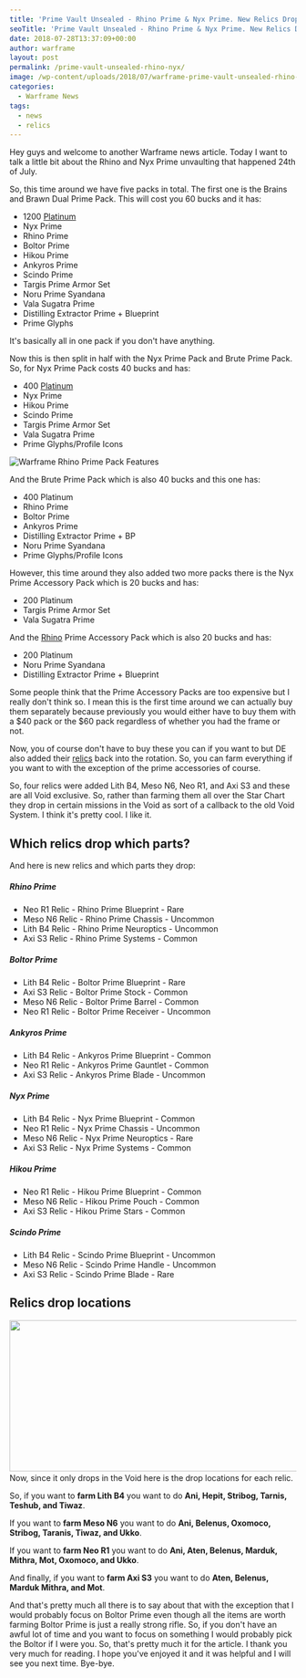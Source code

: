 ```yaml
---
title: 'Prime Vault Unsealed - Rhino Prime & Nyx Prime. New Relics Drop Table'
seoTitle: 'Prime Vault Unsealed - Rhino Prime & Nyx Prime. New Relics Drop Table'
date: 2018-07-28T13:37:09+00:00
author: warframe
layout: post
permalink: /prime-vault-unsealed-rhino-nyx/
image: /wp-content/uploads/2018/07/warframe-prime-vault-unsealed-rhino-nyx.jpg
categories:
  - Warframe News
tags:
  - news
  - relics
---
```

Hey guys and welcome to another Warframe news article. Today I want to talk a little bit about the Rhino and Nyx Prime unvaulting that happened 24th of July. <!--more--> 

So, this time around we have five packs in total. The first one is the Brains and Brawn Dual Prime Pack. 
This will cost you 60 bucks and it has:

* 1200 [Platinum](/ways-earn-platinum/ "Ways to Earn Platinum") 
* Nyx Prime 
* Rhino Prime 
* Boltor Prime 
* Hikou Prime 
* Ankyros Prime 
* Scindo Prime 
* Targis Prime Armor Set 
* Noru Prime Syandana 
* Vala Sugatra Prime 
* Distilling Extractor Prime + Blueprint 
* Prime Glyphs

It's basically all in one pack if you don't have anything. 

Now this is then split in half with the Nyx Prime Pack and Brute Prime Pack. So, for Nyx Prime Pack costs 40 bucks and has:

* 400 [Platinum](/how-earn-platinum-vault-runs/ "How to earn Platinum | Vault Runs") 
* Nyx Prime 
* Hikou Prime 
* Scindo Prime 
* Targis Prime Armor Set 
* Vala Sugatra Prime 
* Prime Glyphs/Profile Icons


<img src='/wp-content/uploads/2018/07/warframe-rhino-prime-pack.jpg' title='Warframe Rhino Prime Pack' alt='Warframe Rhino Prime Pack Features' width='750' height='265' class='alignnone size-large' srcset='/wp-content/uploads/2018/07/warframe-rhino-prime-pack-1024x576.jpg 1024w, /wp-content/uploads/2018/07/warframe-rhino-prime-pack-300x169.jpg 300w, /wp-content/uploads/2018/07/warframe-rhino-prime-pack-768x432.jpg 768w, /wp-content/uploads/2018/07/warframe-rhino-prime-pack.jpg 1920w' sizes='(max-width: 750px) 100vw, 750px'/>

And the Brute Prime Pack which is also 40 bucks and this one has: 

* 400 Platinum 
* Rhino Prime 
* Boltor Prime 
* Ankyros Prime 
* Distilling Extractor Prime + BP 
* Noru Prime Syandana 
* Prime Glyphs/Profile Icons

However, this time around they also added two more packs there is the Nyx Prime Accessory Pack which is 20 bucks and has: 

* 200 Platinum 
* Targis Prime Armor Set 
* Vala Sugatra Prime

And the [Rhino](/rhino-iron-skin-build/ "Rhino Iron Skin Build") Prime Accessory Pack which is also 20 bucks and has:

* 200 Platinum 
* Noru Prime Syandana 
* Distilling Extractor Prime + Blueprint

Some people think that the Prime Accessory Packs are too expensive but I really don't think so. I mean this is the first time around we can actually buy them separately because previously you would either have to buy them with a $40 pack or the $60 pack regardless of whether you had the frame or not. 

Now, you of course don't have to buy these you can if you want to but DE also added their [relics](/how-to-farm-relics/ "How To Farm Relics - Lith, Meso, Neo & Axi") back into the rotation. So, you can farm everything if you want to with the exception of the prime accessories of course. 

So, four relics were added Lith B4, Meso N6, Neo R1, and Axi S3 and these are all Void exclusive. So, rather than farming them all over the Star Chart they drop in certain missions in the Void as sort of a callback to the old Void System. I think it's pretty cool. I like it. 

## Which relics drop which parts?
And here is new relics and which parts they drop:

##### Rhino Prime

* Neo R1 Relic - Rhino Prime Blueprint - Rare
* Meso N6 Relic - Rhino Prime Chassis - Uncommon
* Lith B4 Relic - Rhino Prime Neuroptics - Uncommon
* Axi S3 Relic - Rhino Prime Systems - Common

##### Boltor Prime 

* Lith B4 Relic - Boltor Prime Blueprint - Rare
* Axi S3 Relic - Boltor Prime Stock - Common
* Meso N6 Relic - Boltor Prime Barrel - Common
* Neo R1 Relic - Boltor Prime Receiver - Uncommon

##### Ankyros Prime

* Lith B4 Relic - Ankyros Prime Blueprint - Common
* Neo R1 Relic - Ankyros Prime Gauntlet - Common
* Axi S3 Relic - Ankyros Prime Blade - Uncommon

##### Nyx Prime

* Lith B4 Relic - Nyx Prime Blueprint - Common
* Neo R1 Relic - Nyx Prime Chassis - Uncommon
* Meso N6 Relic - Nyx Prime Neuroptics - Rare
* Axi S3 Relic - Nyx Prime Systems - Common

##### Hikou Prime

* Neo R1 Relic - Hikou Prime Blueprint - Common
* Meso N6 Relic - Hikou Prime Pouch - Common
* Axi S3 Relic - Hikou Prime Stars - Common

##### Scindo Prime

* Lith B4 Relic - Scindo Prime Blueprint - Uncommon
* Meso N6 Relic - Scindo Prime Handle - Uncommon
* Axi S3 Relic - Scindo Prime Blade - Rare

## Relics drop locations
<img src='/wp-content/uploads/2018/07/nyx-rhino-prime-relics-drop-locations.jpg' title='' alt='' width='750' height='265' class='alignnone size-large' srcset='/wp-content/uploads/2018/07/nyx-rhino-prime-relics-drop-locations-1024x493.jpg 1024w, /wp-content/uploads/2018/07/nyx-rhino-prime-relics-drop-locations-300x144.jpg 300w, /wp-content/uploads/2018/07/nyx-rhino-prime-relics-drop-locations-768x369.jpg 768w, /wp-content/uploads/2018/07/nyx-rhino-prime-relics-drop-locations.jpg 1430w' sizes='(max-width: 750px) 100vw, 750px'/>
Now, since it only drops in the Void here is the drop locations for each relic. 

So, if you want to **farm Lith B4** you want to do <b>Ani, Hepit, Stribog, Tarnis, Teshub, and Tiwaz</b>. 

If you want to **farm Meso N6** you want to do <b>Ani, Belenus, Oxomoco, Stribog, Taranis, Tiwaz, and Ukko</b>.

If you want to **farm Neo R1** you want to do <b>Ani, Aten, Belenus, Marduk, Mithra, Mot, Oxomoco, and Ukko</b>. 

And finally, if you want to **farm Axi S3** you want to do <b>Aten, Belenus, Marduk Mithra, and Mot</b>.

And that's pretty much all there is to say about that with the exception that I would probably focus on Boltor Prime even though all the items are worth farming Boltor Prime is just a really strong rifle. So, if you don't have an awful lot of time and you want to focus on something I would probably pick the Boltor if I were you. So, that's pretty much it for the article. I thank you very much for reading. I hope you've enjoyed it and it was helpful and I will see you next time. Bye-bye.     
